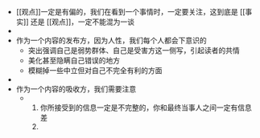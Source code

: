 - [[观点]]一定是有偏的，我们在看到一个事情时，一定要关注，这到底是 [[事实]] 还是 [[观点]]，一定不能混为一谈
-
- 作为一个内容的发布方，因为人性，我们每个人都会下意识的
	- 突出强调自己是弱势群体、自己是受害方这一侧写，引起读者的共情
	- 美化甚至隐瞒自己错误的地方
	- 模糊掉一些中立但对自己不完全有利的方面
-
- 作为一个内容的吸收方，我们需要注意
	- 1. 你所接受到的信息一定是不完整的，你和最终当事人之间一定有信息差
	  2.